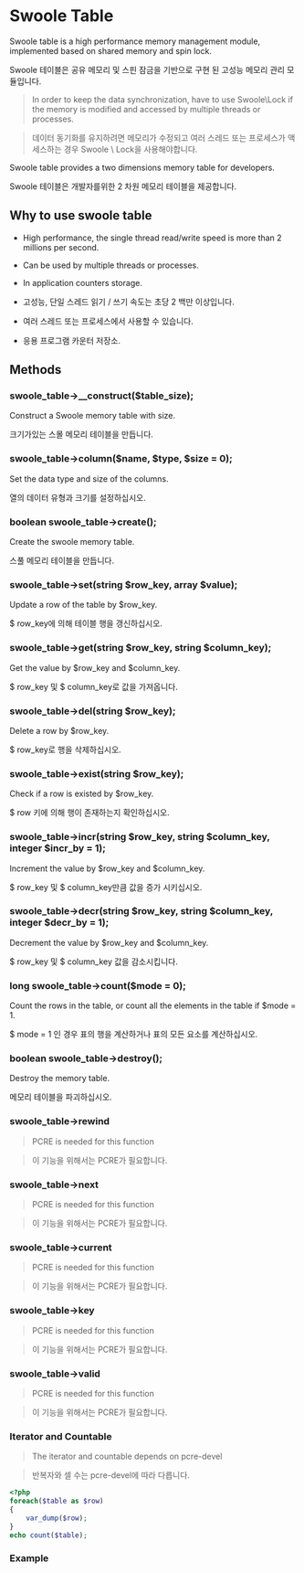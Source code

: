 # Swoole Table

Swoole table is a high performance memory management module, implemented based on shared memory and spin lock. 

Swoole 테이블은 공유 메모리 및 스핀 잠금을 기반으로 구현 된 고성능 메모리 관리 모듈입니다.

> In order to keep the data synchronization, have to use Swoole\Lock if the memory is modified and accessed by multiple threads or processes.

> 데이터 동기화를 유지하려면 메모리가 수정되고 여러 스레드 또는 프로세스가 액세스하는 경우 Swoole \ Lock을 사용해야합니다.

Swoole table provides a two dimensions memory table for developers. 

Swoole 테이블은 개발자를위한 2 차원 메모리 테이블을 제공합니다.

## Why to use swoole table

* High performance, the single thread read/write speed is more than 2 millions per second.
* Can be used by multiple threads or processes.
* In application counters storage.

* 고성능, 단일 스레드 읽기 / 쓰기 속도는 초당 2 백만 이상입니다.
* 여러 스레드 또는 프로세스에서 사용할 수 있습니다.
* 응용 프로그램 카운터 저장소.

## Methods

### swoole_table->__construct($table_size);

Construct a Swoole memory table with size.

크기가있는 스몰 메모리 테이블을 만듭니다.

### swoole_table->column($name, $type, $size = 0);

Set the data type and size of the columns.

열의 데이터 유형과 크기를 설정하십시오.

### boolean swoole_table->create();

Create the swoole memory table.

스풀 메모리 테이블을 만듭니다.

### swoole_table->set(string $row_key, array $value);

Update a row of the table by $row_key.

$ row_key에 의해 테이블 행을 갱신하십시오.

### swoole_table->get(string $row_key, string $column_key);

Get the value by $row_key and $column_key.

$ row_key 및 $ column_key로 값을 가져옵니다.

### swoole_table->del(string $row_key);

Delete a row by $row_key.

$ row_key로 행을 삭제하십시오.

### swoole_table->exist(string $row_key);

Check if a row is existed by $row_key.

$ row 키에 의해 행이 존재하는지 확인하십시오.

### swoole_table->incr(string $row_key, string $column_key, integer $incr_by = 1);

Increment the value by $row_key and $column_key.

$ row_key 및 $ column_key만큼 값을 증가 시키십시오.

### swoole_table->decr(string $row_key, string $column_key, integer $decr_by = 1);

Decrement the value by $row_key and $column_key.

$ row_key 및 $ column_key 값을 감소시킵니다.

### long swoole_table->count($mode = 0);

Count the rows in the table, or count all the elements in the table if $mode = 1.

$ mode = 1 인 경우 표의 행을 계산하거나 표의 모든 요소를 계산하십시오.

### boolean swoole_table->destroy();

Destroy the memory table.

메모리 테이블을 파괴하십시오.

### swoole_table->rewind

> PCRE is needed for this function

>이 기능을 위해서는 PCRE가 필요합니다.

### swoole_table->next

> PCRE is needed for this function

>이 기능을 위해서는 PCRE가 필요합니다.

### swoole_table->current

> PCRE is needed for this function

>이 기능을 위해서는 PCRE가 필요합니다.

### swoole_table->key

> PCRE is needed for this function

>이 기능을 위해서는 PCRE가 필요합니다.

### swoole_table->valid

> PCRE is needed for this function

>이 기능을 위해서는 PCRE가 필요합니다.

### Iterator and Countable

> The iterator and countable depends on pcre-devel

> 반복자와 셀 수는 pcre-devel에 따라 다릅니다.

```php
<?php
foreach($table as $row)
{
    var_dump($row);
}
echo count($table);
```

### Example



